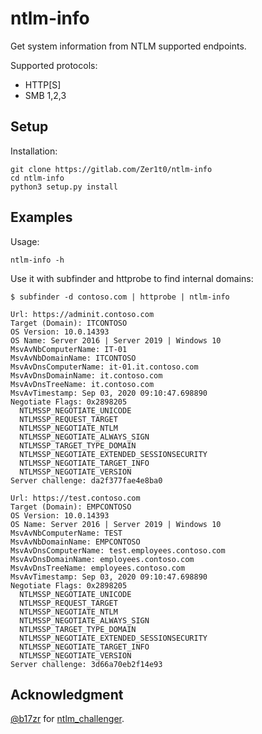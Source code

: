 # ntlm-info

Get system information from NTLM supported endpoints.

Supported protocols:
- HTTP[S]
- SMB 1,2,3

## Setup

Installation:
```shell
git clone https://gitlab.com/Zer1t0/ntlm-info
cd ntlm-info
python3 setup.py install
```

## Examples

Usage:
```shell
ntlm-info -h
```

Use it with subfinder and httprobe to find internal domains:
```shell
$ subfinder -d contoso.com | httprobe | ntlm-info 

Url: https://adminit.contoso.com
Target (Domain): ITCONTOSO
OS Version: 10.0.14393
OS Name: Server 2016 | Server 2019 | Windows 10
MsvAvNbComputerName: IT-01
MsvAvNbDomainName: ITCONTOSO
MsvAvDnsComputerName: it-01.it.contoso.com
MsvAvDnsDomainName: it.contoso.com
MsvAvDnsTreeName: it.contoso.com
MsvAvTimestamp: Sep 03, 2020 09:10:47.698890
Negotiate Flags: 0x2898205
  NTLMSSP_NEGOTIATE_UNICODE
  NTLMSSP_REQUEST_TARGET
  NTLMSSP_NEGOTIATE_NTLM
  NTLMSSP_NEGOTIATE_ALWAYS_SIGN
  NTLMSSP_TARGET_TYPE_DOMAIN
  NTLMSSP_NEGOTIATE_EXTENDED_SESSIONSECURITY
  NTLMSSP_NEGOTIATE_TARGET_INFO
  NTLMSSP_NEGOTIATE_VERSION
Server challenge: da2f377fae4e8ba0

Url: https://test.contoso.com
Target (Domain): EMPCONTOSO
OS Version: 10.0.14393
OS Name: Server 2016 | Server 2019 | Windows 10
MsvAvNbComputerName: TEST
MsvAvNbDomainName: EMPCONTOSO
MsvAvDnsComputerName: test.employees.contoso.com
MsvAvDnsDomainName: employees.contoso.com
MsvAvDnsTreeName: employees.contoso.com
MsvAvTimestamp: Sep 03, 2020 09:10:47.698890
Negotiate Flags: 0x2898205
  NTLMSSP_NEGOTIATE_UNICODE
  NTLMSSP_REQUEST_TARGET
  NTLMSSP_NEGOTIATE_NTLM
  NTLMSSP_NEGOTIATE_ALWAYS_SIGN
  NTLMSSP_TARGET_TYPE_DOMAIN
  NTLMSSP_NEGOTIATE_EXTENDED_SESSIONSECURITY
  NTLMSSP_NEGOTIATE_TARGET_INFO
  NTLMSSP_NEGOTIATE_VERSION
Server challenge: 3d66a70eb2f14e93
```


## Acknowledgment

[@b17zr](https://github.com/b17zr) for [ntlm_challenger](https://github.com/b17zr/ntlm_challenger).

